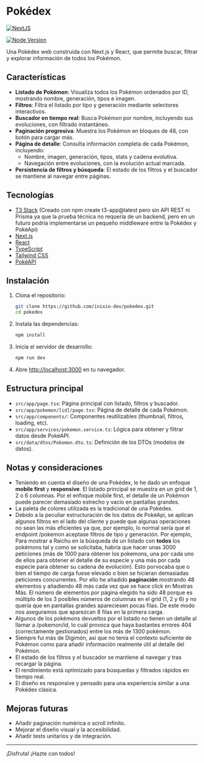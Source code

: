# Pokédex


[![NextJS](https://img.shields.io/badge/next.js-000000?style=for-the-badge&logo=nextdotjs&logoColor=white)](https://img.shields.io/badge/next.js-000000?style=for-the-badge&logo=nextdotjs&logoColor=white)

[![Node Version](https://img.shields.io/badge/NodeJS-v20.19.4-green)](https://nodejs.org/es)

Una Pokédex web construida con Next.js y React, que permite buscar, filtrar y explorar información de todos los Pokémon.




## Características

- **Listado de Pokémon**: Visualiza todos los Pokémon ordenados por ID, mostrando nombre, generación, tipos e imagen.
- **Filtros**: Filtra el listado por tipo y generación mediante selectores interactivos.
- **Buscador en tiempo real**: Busca Pokémon por nombre, incluyendo sus evoluciones, con filtrado instantáneo.
- **Paginación progresiva**: Muestra los Pokémon en bloques de 48, con botón para cargar más.
- **Página de detalle**: Consulta información completa de cada Pokémon, incluyendo:
  - Nombre, imagen, generación, tipos, stats y cadena evolutiva.
  - Navegación entre evoluciones, con la evolución actual marcada.
- **Persistencia de filtros y búsqueda**: El estado de los filtros y el buscador se mantiene al navegar entre páginas.

## Tecnologías

- [T3 Stack](https://create.t3.gg/) (Creado con npm create t3-app@latest pero sin API REST ni Prisma ya que la prueba técnica no requería de un backend, pero en un futuro podría implementarse un pequeño middleware entre la Pokédex y PokéApi)
- [Next.js](https://nextjs.org/)
- [React](https://react.dev/)
- [TypeScript](https://www.typescriptlang.org/)
- [Tailwind CSS](https://tailwindcss.com/)
- [PokéAPI](https://pokeapi.co/)

## Instalación

1. Clona el repositorio:

   ```bash
   git clone https://github.com/inixio-dev/pokedex.git
   cd pokedex
   ```

2. Instala las dependencias:

   ```bash
   npm install
   ```

3. Inicia el servidor de desarrollo:

   ```bash
   npm run dev
   ```

4. Abre [http://localhost:3000](http://localhost:3000) en tu navegador.

## Estructura principal

- `src/app/page.tsx`: Página principal con listado, filtros y buscador.
- `src/app/pokemon/[id]/page.tsx`: Página de detalle de cada Pokémon.
- `src/app/components/`: Componentes reutilizables (thumbnail, filtros, loading, etc).
- `src/app/services/pokemon.service.ts`: Lógica para obtener y filtrar datos desde PokéAPI.
- `src/data/dtos/Pokemon.dto.ts`: Definición de los DTOs (modelos de datos).

## Notas y consideraciones

- Teniendo en cuenta el diseño de una Pokédex, le he dado un enfoque **mobile first** y **responsive**. El listado principal se muestra en un grid de 1, 2 o 6 columnas. Por el enfoque mobile first, el detalle de un Pokémon puede parecer demasiado estrecho y vacío en pantallas grandes.
- La paleta de colores utilizada es la tradicional de una Pokédex.
- Debido a la peculiar estructuración de los datos de PokéApi, se aplican algunos filtros en el lado del cliente y puede que algunas operaciones no sean las más eficientes ya que, por ejemplo, lo normal sería que el endpoint /pokemon aceptase filtros de tipo y generación. Por ejemplo, Para mostrar a Raichu en la búsqueda de un listado con **todos** los pokémons tal y como se solicitaba, habría que hacer unas 3000 peticiones (más de 1000 para obtener los pokemons, una por cada uno de ellos para obtener el detalle de su especie y una más por cada especie para obtener su cadena de evolución). Esto porvocaba que o bien el tiempo de carga fuese elevado o bien se hicieran demasiadas peticiones concurrentes. Por ello he añadido **paginación** mostrando 48 elementos y añadiendo 48 más cada vez que se hace click en Mostras Más. El número de elementos por página elegido ha sido 48 porque es múltiplo de los 3 posibles números de columnas en el grid (1, 2 y 6) y no quería que en pantallas grandes apareciesen pocas filas. De este modo nos aseguramos que aparezcan 8 filas en la primera carga.
- Algunos de los pokémons devueltos por el listado no tienen un detalle al llamar a /pokemon/id, lo cuál provoca que haya bastantes errores 404 (correctamente gestionados) entre los más de 1300 pokémon. 
- Siempre fui más de Digimón, así que no tenía el contexto suficiente de Pokémon como para añadir información realmente útil al detalle del Pokémon. 
- El estado de los filtros y el buscador se mantiene al navegar y tras recargar la página.
- El rendimiento está optimizado para búsquedas y filtrados rápidos en tiempo real.
- El diseño es responsive y pensado para una experiencia similar a una Pokédex clásica.

## Mejoras futuras

- Añadir paginación numérica o scroll infinito.
- Mejorar el diseño visual y la accesibilidad.
- Añadir tests unitarios y de integración.

---

¡Disfruta! ¡Hazte con todos!